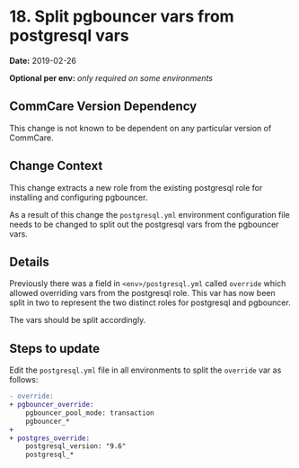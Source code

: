 # 18. Split pgbouncer vars from postgresql vars

**Date:** 2019-02-26

**Optional per env:** _only required on some environments_


## CommCare Version Dependency
This change is not known to be dependent on any particular version of CommCare.


## Change Context
This change extracts a new role from the existing postgresql role for installing
and configuring pgbouncer.

As a result of this change the `postgresql.yml` environment configuration file
needs to be changed to split out the postgresql vars from the pgbouncer vars.

## Details
Previously there was a field in `<env>/postgresql.yml` called `override` which allowed
overriding vars from the postgresql role. This var has now been split in two to represent
the two distinct roles for postgresql and pgbouncer.

The vars should be split accordingly.

## Steps to update
Edit the `postgresql.yml` file in all environments to split the `override` var as follows:

```diff
- override:
+ pgbouncer_override:
    pgbouncer_pool_mode: transaction
    pgbouncer_*
+
+ postgres_override:
    postgresql_version: "9.6"
    postgresql_*
```
